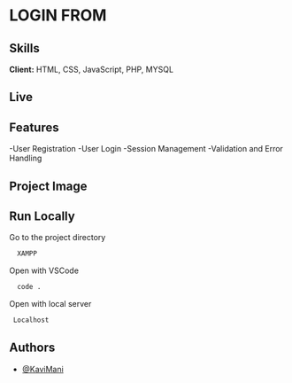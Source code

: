 
# LOGIN FROM

## Skills

**Client:** HTML, CSS, JavaScript, PHP, MYSQL

## Live 


## Features
-User Registration
-User Login
-Session Management
-Validation and Error Handling

## Project Image


## Run Locally

Go to the project directory

```bash
  XAMPP
```

Open with VSCode

```bash
  code .
```

Open with local server

```bash
 Localhost
```


## Authors

- [@KaviMani](https://www.github.com/KaviMani09)
